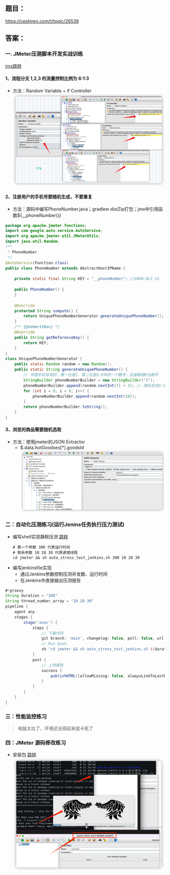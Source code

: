 ## 题目：
https://ceshiren.com/t/topic/26539
## 答案：
### 一. JMeter压测脚本开发实战训练
[jmx跳转](./jmeter/newbee_stress_complex_exam.jmx)
#### 1、流程分支 1,2,3 的流量控制比例为 6:1:3
* 方法：Random Variable + if Controller
![](./images/比例控制.png)
#### 2、注册用户的手机号要随机生成，不要重复
* 方法：源码中编写PhoneNumber.java；gradlew distZip打包；jmx中引用函数${__phoneNumber()}
```java
package org.apache.jmeter.functions;
import com.google.auto.service.AutoService;
import org.apache.jmeter.util.JMeterUtils;
import java.util.Random;
/**
 * PhoneNumber
 */
@AutoService(Function.class)
public class PhoneNumber extends AbstractHostIPName {

    private static final String KEY = "__phoneNumber"; //$NON-NLS-1$

    public PhoneNumber() {
    }

    @Override
    protected String compute() {
        return UniquePhoneNumberGenerator.generateUniquePhoneNumber();
    }
    /** {@inheritDoc} */
    @Override
    public String getReferenceKey() {
        return KEY;
    }
}
class UniquePhoneNumberGenerator {
    public static Random random = new Random();
    public static String generateUniquePhoneNumber() {
        // 中国手机号规则：第一位是1，第二位是3-9中的一个数字，后面跟随9位数字
        StringBuilder phoneNumberBuilder = new StringBuilder("1");
        phoneNumberBuilder.append(random.nextInt(7) + 3); // 随机生成3-9之间的数字
        for (int i = 0; i < 9; i++) {
            phoneNumberBuilder.append(random.nextInt(10));
        }
        return phoneNumberBuilder.toString();
    }
}

```
#### 3、浏览的商品需要随机选取
* 方法：使用jmeter的JSON Extractor
  * $.data.hotGoodses[*].goodsId
  ![](./images/json.png)
### 二：自动化压测练习(运行Jenins任务执行压力测试)
* 编写shell实现静默压测 [跳转](./jmeter/auto_stress_test_jenkins.sh)
  ```shell
  # 第一个参数 300 代表运行时间
  # 剩余参数 10 20 30 代表递增线程
  cd jmeter && sh auto_stress_test_jenkins.sh 300 10 20 30
  ```   
* 编写jenkinsfile实现
  * 通过Jenkins参数控制压测并发数、运行时间
  * 在Jenkins中直接输出压测报告
```groovy
#!groovy
String duration = "300"
String thread_number_array = "10 20 30"
pipeline {
    agent any
    stages {
        stage('exec') {
            steps {
                // 下载代码
                git branch: 'main', changelog: false, poll: false, url: 'https://github.com/anjie0818/demotest.git'
                // Run bash.
                sh "cd jmeter && sh auto_stress_test_jenkins.sh ${duration} ${thread_number_array}"
            }
            post {
                // 上传报告
                success {
                    publishHTML([allowMissing: false, alwaysLinkToLastBuild: false, keepAll: true, reportDir: 'jmeter', reportFiles: 'index.html', reportName: 'jmeter', reportTitles: 'jmeter', useWrapperFileDirectly: true])
                }
            }
        }
    }
}
```



### 三：性能监控练习
>电脑太拉了，环境还没搭起来就卡死了
### 四：JMeter 源码修改练习
* 安装包  [跳转](./jmeter/apache-jmeter-5.6.3-安杰测试.zip)
![](./images/源码.png)

